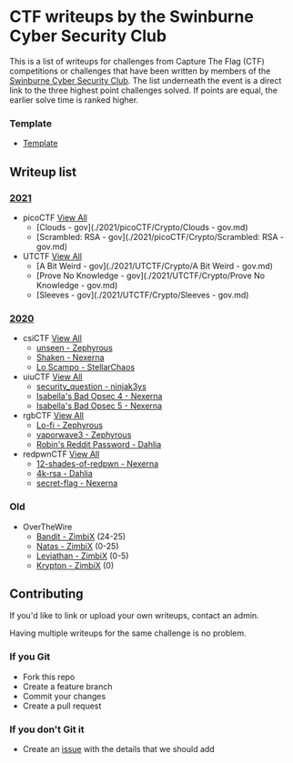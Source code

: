 # CTF writeups by the Swinburne Cyber Security Club

This is a list of writeups for challenges from Capture The Flag (CTF) competitions or challenges that have been written by members of the [Swinburne Cyber Security Club](http://scsc.io). The list underneath the event is a direct link to the three highest point challenges solved. If points are equal, the earlier solve time is ranked higher.

### **Template** 
- [Template](https://github.com/swin-scsc/writeups/blob/master/Template.md)

## Writeup list
### **[2021](./2021)**
- picoCTF [View All](./2021/picoCTF)
	+ [Clouds - gov](./2021/picoCTF/Crypto/Clouds - gov.md)
	+ [Scrambled: RSA - gov](./2021/picoCTF/Crypto/Scrambled: RSA - gov.md)
- UTCTF [View All](./2021/UTCTF)
	+ [A Bit Weird - gov](./2021/UTCTF/Crypto/A Bit Weird - gov.md)
	+ [Prove No Knowledge - gov](./2021/UTCTF/Crypto/Prove No Knowledge - gov.md)
	+ [Sleeves - gov](./2021/UTCTF/Crypto/Sleeves - gov.md)
### **[2020](https://github.com/swin-scsc/writeups/tree/master/2020)**
- csiCTF [View All](https://github.com/swin-scsc/writeups/tree/master/2020/csiCTF)
	+ [unseen - Zephyrous]()
	+ [Shaken - Nexerna]()
	+ [Lo Scampo - StellarChaos]()
- uiuCTF [View All](https://github.com/swin-scsc/writeups/tree/master/2020/uiuCTF)
	+ [security_question - ninjak3ys]()
	+ [Isabella's Bad Opsec 4 - Nexerna]()
	+ [Isabella's Bad Opsec 5 - Nexerna]()
- rgbCTF [View All](https://github.com/swin-scsc/writeups/tree/master/2020/rgbCTF)
	+ [Lo-fi - Zephyrous](https://github.com/swin-scsc/writeups/blob/master/2020/rgbCTF/Forensics-OSINT/Lo-fi%20-%20Zephyrous.md)
	+ [vaporwave3 - Zephyrous](https://github.com/swin-scsc/writeups/blob/master/2020/rgbCTF/%5BZTC%5D/vaporwave3%20-%20Zephyrous.md)
	+ [Robin's Reddit Password - Dahlia](https://github.com/swin-scsc/writeups/blob/master/2020/rgbCTF/Forensics-OSINT/Robin's%20Reddit%20Password%20-%20dahlia.md)
- redpwnCTF [View All](http://github.com/swin-scsc/writeups/tree/master/2020/redpwnCTF)
	+ [12-shades-of-redpwn - Nexerna]()
	+ [4k-rsa - Dahlia]()
	+ [secret-flag - Nexerna]()
### **Old** 
- OverTheWire
	+ [Bandit - ZimbiX](https://github.com/ZimbiX/infosec-ctf-writeups/blob/master/OverTheWire%20-%20Bandit.md) (24-25)
	+ [Natas - ZimbiX](https://github.com/ZimbiX/infosec-ctf-writeups/tree/master/OverTheWire%20-%20Natas) (0-25)
	+ [Leviathan - ZimbiX](https://github.com/ZimbiX/infosec-ctf-writeups/blob/master/OverTheWire%20-%20Leviathan.md) (0-5)
	+ [Krypton - ZimbiX](https://github.com/ZimbiX/infosec-ctf-writeups/blob/master/OverTheWire%20-%20Krypton.md) (0)

## Contributing

If you'd like to link or upload your own writeups, contact an admin.

Having multiple writeups for the same challenge is no problem.

### If you Git

- Fork this repo
- Create a feature branch
- Commit your changes
- Create a pull request

### If you don't Git it

- Create an [issue](https://github.com/ZimbiX/infosec-ctf-writeups/issues) with the details that we should add
